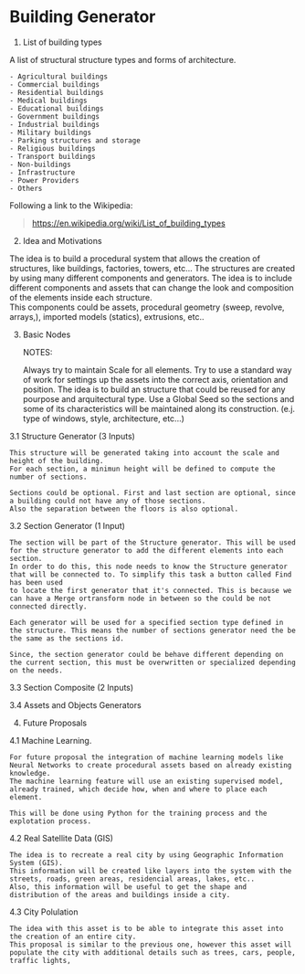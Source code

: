 # Building Generator

1. List of building types

A list of structural structure types and forms of architecture.

    - Agricultural buildings
    - Commercial buildings
    - Residential buildings
    - Medical buildings
    - Educational buildings
    - Government buildings
    - Industrial buildings
    - Military buildings
    - Parking structures and storage
    - Religious buildings
    - Transport buildings
    - Non-buildings
    - Infrastructure
    - Power Providers
    - Others

Following a link to the Wikipedia:
> https://en.wikipedia.org/wiki/List_of_building_types


2. Idea and Motivations

The idea is to build a procedural system that allows the creation of structures, like buildings, factories, towers, etc... 
The structures are created by using many different components and generators. 
The idea is to include different components and assets that can change the look and composition of the elements inside each structure.  
This components could be assets, procedural geometry (sweep, revolve, arrays,), imported models (statics), extrusions, etc..

3. Basic Nodes

	NOTES:  
	
	Always try to maintain Scale for all elements.
	Try to use a standard way of work for settings up the assets into the correct axis, orientation and position.
	The idea is to build an structure that could be reused for any pourpose and arquitectural type.
	Use a Global Seed so the sections and some of its characteristics will be maintained along its construction. (e.j. type of windows, style, architecture, etc...)
	
3.1 Structure Generator (3 Inputs)

	This structure will be generated taking into account the scale and height of the building. 
	For each section, a minimun height will be defined to compute the number of sections.
	
	Sections could be optional. First and last section are optional, since a building could not have any of those sections. 
	Also the separation between the floors is also optional.
		

		
3.2 Section Generator (1 Input)

	The section will be part of the Structure generator. This will be used for the structure generator to add the different elements into each section.
	In order to do this, this node needs to know the Structure generator that will be connected to. To simplify this task a button called Find has been used
	to locate the first generator that it's connected. This is because we can have a Merge ortransform node in between so the could be not connected directly.
	
	Each generator will be used for a specified section type defined in the structure. This means the number of sections generator need the be the same as the sections id.
	
	Since, the section generator could be behave different depending on the current section, this must be overwritten or specialized depending on the needs.


3.3 Section Composite (2 Inputs)
	
	
	
3.4 Assets and Objects Generators
	
	
4. Future Proposals

4.1 Machine Learning. 

	For future proposal the integration of machine learning models like Neural Networks to create procedural assets based on already existing knowledge.
	The machine learning feature will use an existing supervised model, already trained, which decide how, when and where to place each element.
	
	This will be done using Python for the training process and the explotation process.

4.2 Real Satellite Data (GIS)

	The idea is to recreate a real city by using Geographic Information System (GIS). 
	This information will be created like layers into the system with the streets, roads, green areas, residencial areas, lakes, etc..
	Also, this information will be useful to get the shape and distribution of the areas and buildings inside a city.
	
4.3 City Polulation

	The idea with this asset is to be able to integrate this asset into the creation of an entire city. 
	This proposal is similar to the previous one, however this asset will populate the city with additional details such as trees, cars, people, traffic lights, 

 